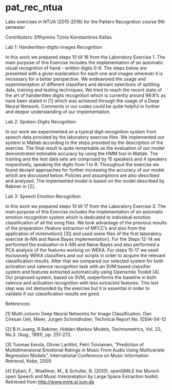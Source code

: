 # pat_rec_ntua
Labs exercises in NTUA (2015-2016) for the Pattern Recognition course 9th semester  

Contributors: 
Efthymios Tzinis 
Konstantinos Kallas

Lab 1: Handwritten-digits-images Recognition

In this work we prepared steps 10 till 16 from the Laboratory Exercise 1. The main purpose of this Exercise includes the implementation of an automatic visual recognition of hand - written digits 0-9. The steps below are presented with
a given explanation for each one and images wherever it is necessary for a better perspective. We endeavored the usage and experimentation of different classifiers and deviant selections of splitting data, training and testing techniques.
We tried to reach the recent state of the art of handwritten digits recognition which is currently around 99:8% as have been stated in [1] which was achieved
through the usage of a Deep Neural Network. Comments in our codes could be quite helpful in further and deeper understanding of our implementation. 

Lab 2: Spoken-Digits Recognition 

In our work we experimented on a typical digit recognition system from speech data provided by the laboratory exercise files. We implemented our system in
Matlab according to the steps provided by the description of the exercise. The final result is quite remarkable as the evaluation of our model demonstrated
estimable accuracy by using the HMM tool in Matlab. The training and the test data sets are comprised by 15 speakers and 4 speakers respectively, speaking
the digits from 1 to 9. Throughout the exercise we found deviant approaches for further increasing the accuracy of our model which are discussed below. Policies
and assumptions are also described and analyzed. The implemented model is based on the model described by Rabiner in [2].

Lab 3: Speech Emotion Recognition

In this work we prepared steps 10 till 17 from the Laboratory Exercise 3. The
main purpose of this Exercise includes the implementation of an automatic emotion recognition system which is dedicated to individual emotion classification of
all the song files. We took advantage of the previous results of the preparation
(feature extraction of MFCC’s and also from the application of miremotion()
[3]) and used some files of the first laboratory exercise (k-NN and Naive Bayes
implementation). For the Steps 12-14 we performed the evaluation in k-NN
and Naive Bayes and also performed a PCA analysis of the features working on
WEKA. For steps 15-17 we used exclusively WEKA classifiers and our scripts in
order to acquire the relevant classification results. After that we compared our
selected system for both activation and valence recognition task with an SVM
based classifier system and features extracted automatically using Opensmile
Toolkit [4]. Our proposed system, based on SVM, outperforms the baseline in
both valence and activation recognition with less extracted features. This last
step was not demanded by the exercise but it is essential in order to validate if
our classification results are good.

References: 

[1] Multi-column Deep Neural Networks for Image Classification, Dan Ciresan Ueli, Meier, Jurgen Schmidhuber, Technical Report No. IDSIA-04-12 

[2] B.H.Juang, R.Rabiner, Hidden Markov Models, Technometrics, Vol. 33, No.3. (Aug., 1991), pp. 251-272.

[3] Tuomas Eerola, Olivier Lartillot, Petri Toiviainen, "Prediction of Multidimensional Emotional Ratings in Music From Audio Using Multivariate Regression Models", International Conference on Music Information Retrieval,
Kobe, 2009.

[4] Eyben, F., Woellmer, M., & Schuller, B. (2010). openSMILE the Munich
open Speech and Music Interpretation by Large Space Extraction toolkit.
Retrieved from http://www.mmk.ei.tum.de
